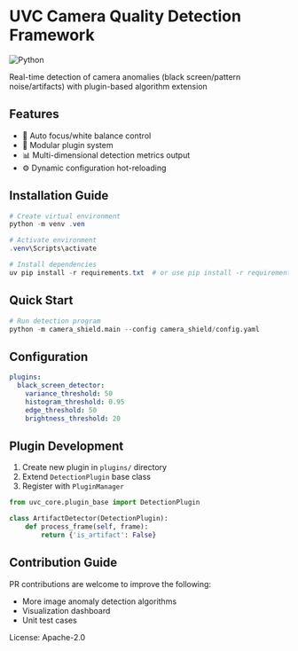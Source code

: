 # UVC Camera Quality Detection Framework

![Python](https://img.shields.io/badge/python-3.10%2B-blue)

Real-time detection of camera anomalies (black screen/pattern noise/artifacts) with plugin-based algorithm extension

## Features
- 🎥 Auto focus/white balance control
- 🔌 Modular plugin system
- 📊 Multi-dimensional detection metrics output
- ⚙️ Dynamic configuration hot-reloading

## Installation Guide
```powershell
# Create virtual environment
python -m venv .ven

# Activate environment
.venv\Scripts\activate

# Install dependencies
uv pip install -r requirements.txt  # or use pip install -r requirements.txt
```

## Quick Start
```python
# Run detection program
python -m camera_shield.main --config camera_shield/config.yaml
```

## Configuration
```yaml:c:\github\uvc_shield\config.yaml
plugins:
  black_screen_detector:
    variance_threshold: 50
    histogram_threshold: 0.95
    edge_threshold: 50
    brightness_threshold: 20
```

## Plugin Development
1. Create new plugin in `plugins/` directory
2. Extend `DetectionPlugin` base class
3. Register with `PluginManager`
```python
from uvc_core.plugin_base import DetectionPlugin

class ArtifactDetector(DetectionPlugin):
    def process_frame(self, frame):
        return {'is_artifact': False}
```

## Contribution Guide
PR contributions are welcome to improve the following:
- More image anomaly detection algorithms
- Visualization dashboard
- Unit test cases

License: Apache-2.0
